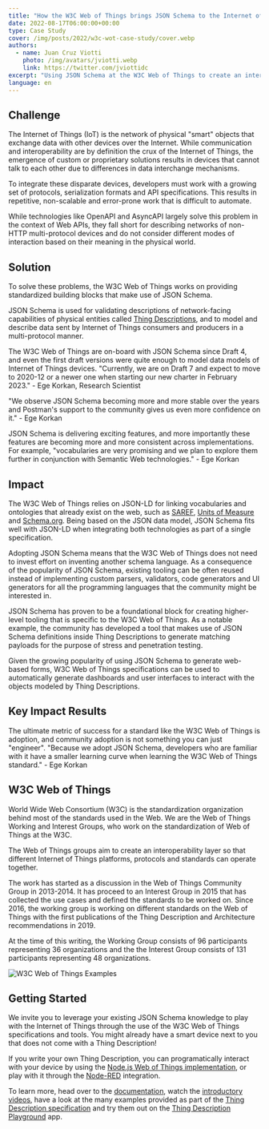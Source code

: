 ```yaml
---
title: "How the W3C Web of Things brings JSON Schema to the Internet of Things"
date: 2022-08-17T06:00:00+00:00
type: Case Study
cover: /img/posts/2022/w3c-wot-case-study/cover.webp
authors:
  - name: Juan Cruz Viotti
    photo: /img/avatars/jviotti.webp
    link: https://twitter.com/jviottidc
excerpt: "Using JSON Schema at the W3C Web of Things to create an interoperability layer so that different IoT platforms, protocols and standards can operate together"
language: en
---
```


## Challenge

The Internet of Things (IoT) is the network of physical "smart" objects that
exchange data with other devices over the Internet. While communication and
interoperability are by definition the crux of the Internet of Things, the
emergence of custom or proprietary solutions results in devices that cannot
talk to each other due to differences in data interchange mechanisms.

To integrate these disparate devices, developers must work with a growing set
of protocols, serialization formats and API specifications. This results in
repetitive, non-scalable and error-prone work that is difficult to automate.

While technologies like OpenAPI and AsyncAPI largely solve this problem in the
context of Web APIs, they fall short for describing networks of non-HTTP
multi-protocol devices and do not consider different modes of interaction based
on their meaning in the physical world.

## Solution

To solve these problems, the W3C Web of Things works on providing standardized
building blocks that make use of JSON Schema.

JSON Schema is used for validating descriptions of network-facing capabilities
of physical entities called [Thing Descriptions][thing-description], and to
model and describe data sent by Internet of Things consumers and producers in a
multi-protocol manner.

The W3C Web of Things are on-board with JSON Schema since Draft 4, and even the
first draft versions were quite enough to model data models of Internet of
Things devices.  "Currently, we are on Draft 7 and expect to move to 2020-12 or
a newer one when starting our new charter in February 2023." - Ege Korkan,
Research Scientist

"We observe JSON Schema becoming more and more stable over the years and
Postman's support to the community gives us even more confidence on it." - Ege
Korkan 

JSON Schema is delivering exciting features, and more importantly these
features are becoming more and more consistent across implementations.  For
example, "vocabularies are very promising and we plan to explore them further
in conjunction with Semantic Web technologies." - Ege Korkan

## Impact

The W3C Web of Things relies on JSON-LD for linking vocabularies and ontologies
that already exist on the web, such as [SAREF][saref], [Units of
Measure][units-of-measure] and [Schema.org][schema-org]. Being based on the
JSON data model, JSON Schema fits well with JSON-LD when integrating both
technologies as part of a single specification.

Adopting JSON Schema means that the W3C Web of Things does not need to invest
effort on inventing another schema language. As a consequence of the popularity
of JSON Schema, existing tooling can be often reused instead of implementing
custom parsers, validators, code generators and UI generators for all the
programming languages that the community might be interested in.

JSON Schema has proven to be a foundational block for creating higher-level
tooling that is specific to the W3C Web of Things. As a notable example, the
community has developed a tool that makes use of JSON Schema definitions inside
Thing Descriptions to generate matching payloads for the purpose of stress and
penetration testing.

Given the growing popularity of using JSON Schema to generate web-based forms,
W3C Web of Things specifications can be used to automatically generate
dashboards and user interfaces to interact with the objects modeled by Thing
Descriptions.

## Key Impact Results

The ultimate metric of success for a standard like the W3C Web of Things is
adoption, and community adoption is not something you can just "engineer".
"Because we adopt JSON Schema, developers who are familiar with it have a
smaller learning curve when learning the W3C Web of Things standard." - Ege
Korkan

## W3C Web of Things

World Wide Web Consortium (W3C) is the standardization organization behind most
of the standards used in the Web. We are the Web of Things Working and Interest
Groups, who work on the standardization of Web of Things at the W3C.

The Web of Things groups aim to create an interoperability layer so that
different Internet of Things platforms, protocols and standards can operate
together.

The work has started as a discussion in the Web of Things Community Group in
2013-2014.  It has proceed to an Interest Group in 2015 that has collected the
use cases and defined the standards to be worked on. Since 2016, the working
group is working on different standards on the Web of Things with the first
publications of the Thing Description and Architecture recommendations in 2019.

At the time of this writing, the Working Group consists of 96 participants
representing 36 organizations and the the Interest Group consists of 131
participants representing 48 organizations. 

![W3C Web of Things Examples](/blog/img/posts/2022/w3c-wot-case-study/wot-examples.webp)

## Getting Started

We invite you to leverage your existing JSON Schema knowledge to play with the
Internet of Things through the use of the W3C Web of Things specifications and
tools. You might already have a smart device next to you that does not come
with a Thing Description!

If you write your own Thing Description, you can programatically interact with
your device by using the [Node.js Web of Things
implementation](https://github.com/eclipse/thingweb.node-wot), or play with it
through the [Node-RED](https://www.youtube.com/watch?v=oAcYbJ6P9bU)
integration.

To learn more, head over to the
[documentation](https://www.w3.org/WoT/documentation/), watch the [introductory
videos](https://www.w3.org/WoT/videos/), have a look at the many examples
provided as part of the [Thing Description specification](thing-description)
and try them out on the [Thing Description
Playground](http://plugfest.thingweb.io/playground/) app.

[thing-description]: https://www.w3.org/TR/2020/REC-wot-thing-description-20200409/
[saref]: https://saref.etsi.org
[units-of-measure]: https://bioportal.bioontology.org/ontologies/UO
[schema-org]: https://schema.org
